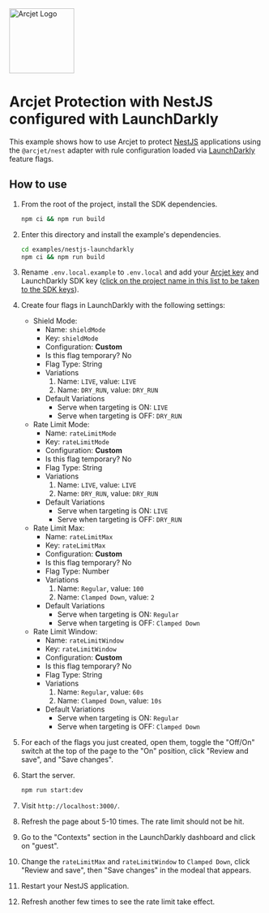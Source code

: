 <a href="https://arcjet.com" target="_arcjet-home">
  <picture>
    <source media="(prefers-color-scheme: dark)" srcset="https://arcjet.com/logo/arcjet-dark-lockup-voyage-horizontal.svg">
    <img src="https://arcjet.com/logo/arcjet-light-lockup-voyage-horizontal.svg" alt="Arcjet Logo" height="128" width="auto">
  </picture>
</a>

# Arcjet Protection with NestJS configured with LaunchDarkly

This example shows how to use Arcjet to protect [NestJS](https://nestjs.com/)
applications using the `@arcjet/nest` adapter with rule configuration loaded via
[LaunchDarkly](https://launchdarkly.com) feature flags.

## How to use

1. From the root of the project, install the SDK dependencies.

   ```bash
   npm ci && npm run build
   ```

2. Enter this directory and install the example's dependencies.

   ```bash
   cd examples/nestjs-launchdarkly
   npm ci && npm run build
   ```

3. Rename `.env.local.example` to `.env.local` and add your [Arcjet
   key](https://app.arcjet.com) and LaunchDarkly SDK key ([click on the project
   name in this list to be taken to the SDK
   keys](https://app.launchdarkly.com/settings/projects)).

4. Create four flags in LaunchDarkly with the following settings:
   - Shield Mode:
      - Name: `shieldMode`
      - Key: `shieldMode`
      - Configuration: **Custom**
      - Is this flag temporary? No
      - Flag Type: String
      - Variations
         1. Name: `LIVE`, value: `LIVE`
         2. Name: `DRY_RUN`, value: `DRY_RUN`
      - Default Variations
         * Serve when targeting is ON: `LIVE`
         * Serve when targeting is OFF: `DRY_RUN`
   - Rate Limit Mode:
      - Name: `rateLimitMode`
      - Key: `rateLimitMode`
      - Configuration: **Custom**
      - Is this flag temporary? No
      - Flag Type: String
      - Variations
         1. Name: `LIVE`, value: `LIVE`
         2. Name: `DRY_RUN`, value: `DRY_RUN`
      - Default Variations
         * Serve when targeting is ON: `LIVE`
         * Serve when targeting is OFF: `DRY_RUN`
   - Rate Limit Max:
      - Name: `rateLimitMax`
      - Key: `rateLimitMax`
      - Configuration: **Custom**
      - Is this flag temporary? No
      - Flag Type: Number
      - Variations
         1. Name: `Regular`, value: `100`
         2. Name: `Clamped Down`, value: `2`
      - Default Variations
         * Serve when targeting is ON: `Regular`
         * Serve when targeting is OFF: `Clamped Down`
   - Rate Limit Window:
      - Name: `rateLimitWindow`
      - Key: `rateLimitWindow`
      - Configuration: **Custom**
      - Is this flag temporary? No
      - Flag Type: String
      - Variations
         1. Name: `Regular`, value: `60s`
         2. Name: `Clamped Down`, value: `10s`
      - Default Variations
         * Serve when targeting is ON: `Regular`
         * Serve when targeting is OFF: `Clamped Down`

5. For each of the flags you just created, open them, toggle the "Off/On"
   switch at the top of the page to the "On" position, click "Review and save",
   and "Save changes".

6. Start the server.

   ```bash
   npm run start:dev
   ```

7. Visit `http://localhost:3000/`.

8. Refresh the page about 5-10 times. The rate limit should not be hit.

9. Go to the "Contexts" section in the LaunchDarkly dashboard and click on
   "guest".

10. Change the `rateLimitMax` and `rateLimitWindow` to `Clamped Down`, click
    "Review and save", then "Save changes" in the modeal that appears.

11. Restart your NestJS application.

12. Refresh another few times to see the rate limit take effect.
